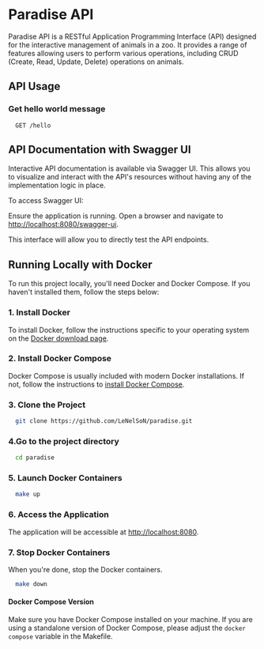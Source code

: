 # Paradise API

Paradise API is a RESTful Application Programming Interface (API) designed for the interactive management of animals in a zoo. It provides a range of features allowing users to perform various operations, including CRUD (Create, Read, Update, Delete) operations on animals.

## API Usage

### Get hello world message

```http
  GET /hello
```

## API Documentation with Swagger UI

Interactive API documentation is available via Swagger UI. This allows you to visualize and interact with the API's resources without having any of the implementation logic in place.

To access Swagger UI:

Ensure the application is running.
Open a browser and navigate to  <http://localhost:8080/swagger-ui>.

This interface will allow you to directly test the API endpoints.

## Running Locally with Docker

To run this project locally, you'll need Docker and Docker Compose. If you haven't installed them, follow the steps below:

### 1. Install Docker

To install Docker, follow the instructions specific to your operating system on the [Docker download page](https://www.docker.com/get-started).

### 2. Install Docker Compose

Docker Compose is usually included with modern Docker installations. If not, follow the instructions to [install Docker Compose](https://docs.docker.com/compose/install/).

### 3. Clone the Project

```bash
  git clone https://github.com/LeNelSoN/paradise.git
```

### 4.Go to the project directory

```bash
  cd paradise
```

### 5. Launch Docker Containers

```bash
  make up
```

### 6. Access the Application

The application will be accessible at <http://localhost:8080>.

### 7. Stop Docker Containers

When you're done, stop the Docker containers.

```bash
  make down
```

#### Docker Compose Version

Make sure you have Docker Compose installed on your machine.
If you are using a standalone version of Docker Compose, please adjust the `docker compose` variable in the Makefile.
